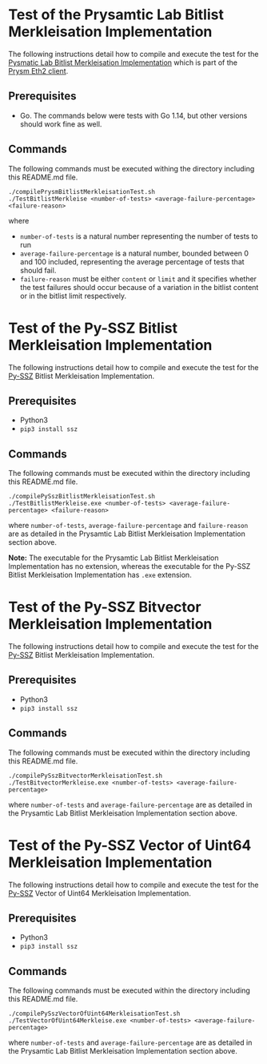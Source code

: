 # Test of the Prysamtic Lab Bitlist Merkleisation Implementation
The following instructions detail how to compile and execute the test for the [Pysmatic Lab Bitlist Merkleisation Implementation](https://github.com/prysmaticlabs/go-ssz/blob/master/types/bitlist.go) which is part of the [Prysm Eth2 client](https://github.com/prysmaticlabs/prysm).

## Prerequisites
- Go. The commands below were tests with Go 1.14, but other versions should work fine as well.

## Commands

The following commands must be executed withing the directory including this README.md file.
```
./compilePrysmBitlistMerkleisationTest.sh 
./TestBitlistMerkleise <number-of-tests> <average-failure-percentage> <failure-reason>
```
where
- `number-of-tests` is a natural number representing the number of tests to run
- `average-failure-percentage` is a natural number, bounded between 0 and 100 included, representing the average percentage of tests that should fail.
- `failure-reason` must be either `content` or `limit` and it specifies whether the test failures should occur because of a variation in the bitlist content or in the bitlist limit respectively. 

# Test of the Py-SSZ Bitlist Merkleisation Implementation
The following instructions detail how to compile and execute the test for the [Py-SSZ](https://github.com/ethereum/py-ssz) Bitlist Merkleisation Implementation.

## Prerequisites
- Python3
- `pip3 install ssz`

## Commands

The following commands must be executed within the directory including this README.md file.
```
./compilePySszBitlistMerkleisationTest.sh
./TestBitlistMerkleise.exe <number-of-tests> <average-failure-percentage> <failure-reason>
```
where `number-of-tests`, `average-failure-percentage` and `failure-reason` are as detailed in the Prysamtic Lab Bitlist Merkleisation Implementation section above.

**Note:** The executable for the Prysamtic Lab Bitlist Merkleisation Implementation has no extension, whereas the executable for the Py-SSZ Bitlist Merkleisation Implementation has `.exe` extension.

# Test of the Py-SSZ Bitvector Merkleisation Implementation
The following instructions detail how to compile and execute the test for the [Py-SSZ](https://github.com/ethereum/py-ssz) Bitlist Merkleisation Implementation.

## Prerequisites
- Python3
- `pip3 install ssz`

## Commands

The following commands must be executed within the directory including this README.md file.
```
./compilePySszBitvectorMerkleisationTest.sh
./TestBitvectorMerkleise.exe <number-of-tests> <average-failure-percentage> 
```
where `number-of-tests` and `average-failure-percentage` are as detailed in the Prysamtic Lab Bitlist Merkleisation Implementation section above.

# Test of the Py-SSZ Vector of Uint64 Merkleisation Implementation
The following instructions detail how to compile and execute the test for the [Py-SSZ](https://github.com/ethereum/py-ssz) Vector of Uint64 Merkleisation Implementation.

## Prerequisites
- Python3
- `pip3 install ssz`

## Commands

The following commands must be executed within the directory including this README.md file.
```
./compilePySszVectorOfUint64MerkleisationTest.sh
./TestVectorOfUint64Merkleise.exe <number-of-tests> <average-failure-percentage> 
```
where `number-of-tests` and `average-failure-percentage` are as detailed in the Prysamtic Lab Bitlist Merkleisation Implementation section above.
